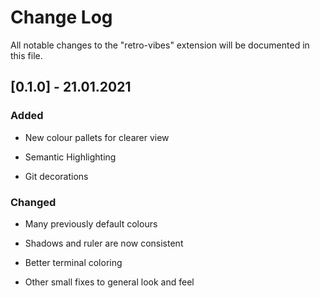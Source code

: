 # Change Log

All notable changes to the "retro-vibes" extension will be documented in this file.

## [0.1.0] - 21.01.2021

### Added

- New colour pallets for clearer view

- Semantic Highlighting

- Git decorations

### Changed

- Many previously default colours

- Shadows and ruler are now consistent

- Better terminal coloring

- Other small fixes to general look and feel
